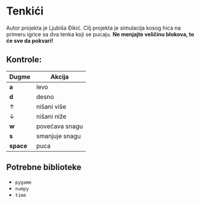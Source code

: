 # Tenkići
Autor projekta je Ljubiša Đikić. Cilj projekta je simulacija kosog hica na primeru igrice sa dva tenka koji se pucaju.
**Ne menjajte veličinu blokova, to će sve da pokvari!**

## Kontrole:
| Dugme | Akcija |
| ----------- | ----------- |
| **a** | levo |
| **d** | desno | 
| ↑ | nišani više |
| ↓ | nišani niže |
| **w** | povećava snagu |
| **s** | smanjuje snagu |
| **space**| puca |


## Potrebne biblioteke
- `pygame`
- `numpy`
- `time`
